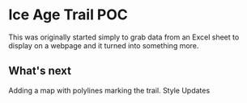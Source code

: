 # Ice Age Trail POC

This was originally started simply to grab data from an Excel sheet to display on a webpage and it turned into something more. 

## What's next

Adding a map with polylines marking the trail. Style Updates

